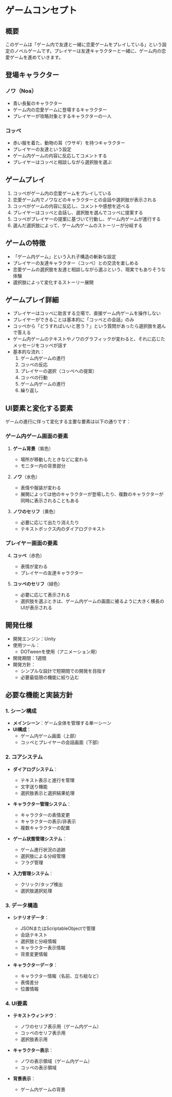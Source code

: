# ゲームコンセプト

## 概要
このゲームは「ゲーム内で友達と一緒に恋愛ゲームをプレイしている」という設定のノベルゲームです。プレイヤーは友達キャラクターと一緒に、ゲーム内の恋愛ゲームを進めていきます。

## 登場キャラクター

### ノワ（Noa）
- 青い長髪のキャラクター
- ゲーム内の恋愛ゲームに登場するキャラクター
- プレイヤーが攻略対象とするキャラクターの一人

### コッペ
- 赤い服を着た、動物の耳（ウサギ）を持つキャラクター
- プレイヤーの友達という設定
- ゲーム内ゲームの内容に反応してコメントする
- プレイヤーはコッペと相談しながら選択肢を選ぶ

## ゲームプレイ
1. コッペがゲーム内の恋愛ゲームをプレイしている
2. 恋愛ゲーム内でノワなどのキャラクターとの会話や選択肢が表示される
3. コッペがゲームの内容に反応し、コメントや感想を述べる
4. プレイヤーはコッペと会話し、選択肢を選んでコッペに提案する
5. コッペがプレイヤーの提案に基づいて行動し、ゲーム内ゲームが進行する
6. 選んだ選択肢によって、ゲーム内ゲームのストーリーが分岐する

## ゲームの特徴
- 「ゲーム内ゲーム」という入れ子構造の斬新な設定
- プレイヤーの友達キャラクター（コッペ）との交流を楽しめる
- 恋愛ゲームの選択肢を友達と相談しながら選ぶという、現実でもありそうな体験
- 選択肢によって変化するストーリー展開

## ゲームプレイ詳細
- プレイヤーはコッペに助言する立場で、直接ゲーム内ゲームを操作しない
- プレイヤーができることは基本的に「コッペとの会話」のみ
- コッペから「どうすればいいと思う？」という質問があったら選択肢を選んで答える
- ゲーム内ゲームのテキストやノワのグラフィックが変わると、それに応じたメッセージをコッペが話す
- 基本的な流れ：
  1. ゲーム内ゲームの進行
  2. コッペの反応
  3. プレイヤーの選択（コッペへの提案）
  4. コッペの行動
  5. ゲーム内ゲームの進行
  6. 繰り返し

## UI要素と変化する要素

ゲームの進行に伴って変化する主要な要素は以下の通りです：

### ゲーム内ゲーム画面の要素
1. **ゲーム背景**（紫色）
   - 場所が移動したときなどに変わる
   - モニター内の背景部分

2. **ノワ**（水色）
   - 表情や服装が変わる
   - 展開によっては他のキャラクターが登場したり、複数のキャラクターが同時に表示されることもある

3. **ノワのセリフ**（黄色）
   - 必要に応じて出たり消えたり
   - テキストボックス内のダイアログテキスト

### プレイヤー画面の要素
4. **コッペ**（赤色）
   - 表情が変わる
   - プレイヤーの友達キャラクター

5. **コッペのセリフ**（緑色）
   - 必要に応じて表示される
   - 選択肢を選ぶときは、ゲーム内ゲームの画面に被るように大きく横長のUIが表示される

## 開発仕様
- 開発エンジン：Unity
- 使用ツール：
  - DOTweenを使用（アニメーション用）
- 開発期間：1週間
- 開発方針：
  - シンプルな設計で短期間での開発を目指す
  - 必要最低限の機能に絞り込む

## 必要な機能と実装方針

### 1. シーン構成
- **メインシーン**：ゲーム全体を管理する単一シーン
- **UI構成**：
  - ゲーム内ゲーム画面（上部）
  - コッペとプレイヤーの会話画面（下部）

### 2. コアシステム
- **ダイアログシステム**：
  - テキスト表示と進行を管理
  - 文字送り機能
  - 選択肢表示と選択結果処理

- **キャラクター管理システム**：
  - キャラクターの表情変更
  - キャラクターの表示/非表示
  - 複数キャラクターの配置

- **ゲーム状態管理システム**：
  - ゲーム進行状況の追跡
  - 選択肢による分岐管理
  - フラグ管理

- **入力管理システム**：
  - クリック/タップ検出
  - 選択肢選択処理

### 3. データ構造
- **シナリオデータ**：
  - JSONまたはScriptableObjectで管理
  - 会話テキスト
  - 選択肢と分岐情報
  - キャラクター表示情報
  - 背景変更情報

- **キャラクターデータ**：
  - キャラクター情報（名前、立ち絵など）
  - 表情差分
  - 位置情報

### 4. UI要素
- **テキストウィンドウ**：
  - ノワのセリフ表示用（ゲーム内ゲーム）
  - コッペのセリフ表示用
  - 選択肢表示用

- **キャラクター表示**：
  - ノワの表示領域（ゲーム内ゲーム）
  - コッペの表示領域

- **背景表示**：
  - ゲーム内ゲームの背景
